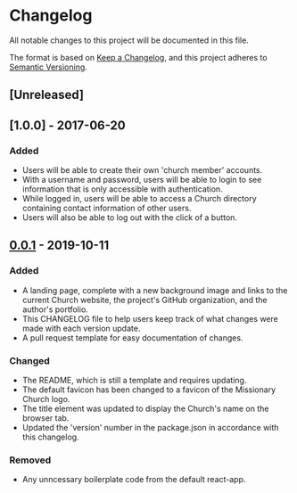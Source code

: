 # Changelog

All notable changes to this project will be documented in this file.

The format is based on [Keep a Changelog](https://keepachangelog.com/en/1.0.0/),
and this project adheres to [Semantic Versioning](https://semver.org/spec/v2.0.0.html).

## [Unreleased]

## [1.0.0] - 2017-06-20

### Added

- Users will be able to create their own 'church member' accounts.
- With a username and password, users will be able to login to see information that is only accessible with authentication.
- While logged in, users will be able to access a Church directory containing contact information of other users.
- Users will also be able to log out with the click of a button.

## [0.0.1] - 2019-10-11

### Added

- A landing page, complete with a new background image and links to the current Church website, the project's GitHub organization, and the author's portfolio.
- This CHANGELOG file to help users keep track of what changes were made with each version update.
- A pull request template for easy documentation of changes.

### Changed

- The README, which is still a template and requires updating.
- The default favicon has been changed to a favicon of the Missionary Church logo.
- The title element was updated to display the Church's name on the browser tab.
- Updated the 'version' number in the package.json in accordance with this
  changelog.

### Removed

- Any unncessary boilerplate code from the default react-app.

[0.0.1]: https://github.com/elkton-mc/front-end/releases/tag/v0.0.1
